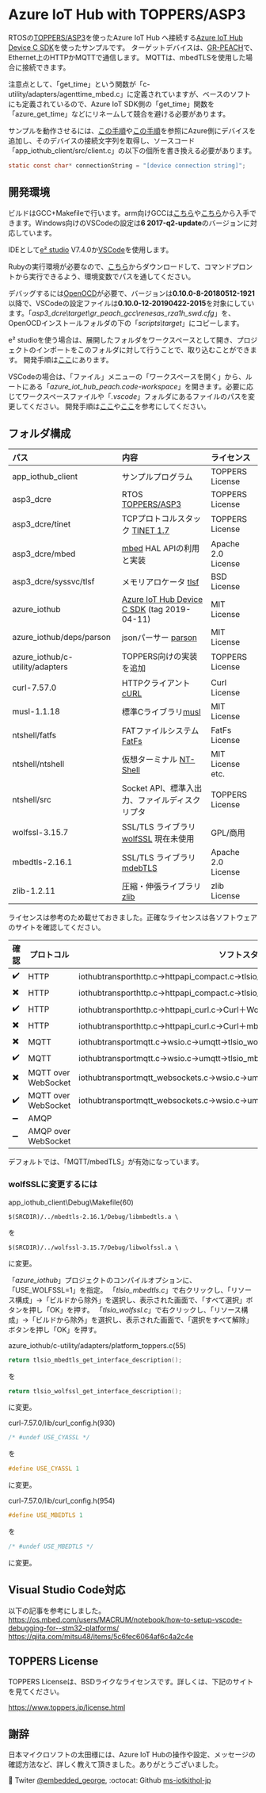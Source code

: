 # Azure IoT Hub with TOPPERS/ASP3

RTOSの[TOPPERS/ASP3](https://www.toppers.jp/asp3-kernel.html)を使ったAzure IoT Hub へ接続する[Azure IoT Hub Device C SDK](https://github.com/Azure/azure-iot-sdk-c)を使ったサンプルです。
ターゲットデバイスは、[GR-PEACH](http://gadget.renesas.com/ja/product/peach.html)で、Ethernet上のHTTPかMQTTで通信します。 MQTTは、mbedTLSを使用した場合に接続できます。

注意点として、「get_time」という関数が「c-utility/adapters/agenttime_mbed.c」に定義されていますが、ベースのソフトにも定義されているので、Azure IoT SDK側の「get_time」関数を「azure_get_time」などにリネームして競合を避ける必要があります。

サンプルを動作させるには、[この手順](https://docs.microsoft.com/ja-jp/azure/iot-hub/quickstart-send-telemetry-c)や[この手順](https://github.com/ms-iotkithol-jp/IoTKitHoLV4)を参照にAzure側にデバイスを追加し、そのデバイスの接続文字列を取得し、ソースコード「app_iothub_client/src/client.c」の以下の個所を書き換える必要があります。

```c
static const char* connectionString = "[device connection string]";
```

## 開発環境

ビルドはGCC+Makefileで行います。arm向けGCCは[こちら](https://gcc-renesas.com/ja/rz/rz-download-toolchains/)や[こちら](https://launchpad.net/gcc-arm-embedded)から入手できます。Windows向けのVSCodeの設定は**6 2017-q2-update**のバージョンに対応しています。

IDEとして[e² studio](https://www.renesas.com/ja-jp/products/software-tools/tools/ide/e2studio.html) V7.4.0か[VSCode](https://code.visualstudio.com/)を使用します。

Rubyの実行環境が必要なので、​[こちら](https://www.ruby-lang.org/ja/downloads/)からダウンロードして、コマンドプロントから実行できるよう、環境変数でパスを通してください。

デバッグするには[OpenOCD](https://github.com/gnu-mcu-eclipse/openocd/releases)が必要で、バージョンは**0.10.0-8-20180512-1921**以降で、VSCodeの設定ファイルは**0.10.0-12-20190422-2015**を対象にしています。「*asp3_dcre\target\gr_peach_gcc\renesas_rza1h_swd.cfg*」を、OpenOCDインストールフォルダの下の「*scripts\target*」にコピーします。

e² studioを使う場合は、展開したフォルダをワークスペースとして開き、プロジェクトのインポートをこのフォルダに対して行うことで、取り込むことができます。
開発手順は[ここ](https://dev.toppers.jp/trac_user/contrib/wiki/azure_iot_hub_peach)にあります。

VSCodeの場合は、「ファイル」メニューの「ワークスペースを開く」から、ルートにある「*azure_iot_hub_peach.code-workspace*」を開きます。必要に応じてワークスペースファイルや「*.vscode*」フォルダにあるファイルのパスを変更してください。
開発手順は[ここ](https://qiita.com/takasehideki/items/59e3d179d462142a8633)や[ここ](https://qiita.com/takasehideki/items/fa0a1a6567a22f469515)を参考にしてください。



## フォルダ構成

|パス|内容|ライセンス|
|:---|:---|:---|
|app_iothub_client|サンプルプログラム|TOPPERS License|
|asp3_dcre|RTOS [TOPPERS/ASP3](http://www.toppers.jp/asp3-kernel.html)|TOPPERS License|
|asp3_dcre/tinet|TCPプロトコルスタック [TINET 1.7](http://www.toppers.jp/tinet.html)|TOPPERS License|
|asp3_dcre/mbed|[​mbed](https://www.mbed.com/) HAL APIの利用と実装|Apache 2.0 License|
|asp3_dcre/syssvc/tlsf|メモリアロケータ [tlsf](https://github.com/mattconte/tlsf)|BSD License|
|azure_iothub|[Azure IoT Hub Device C SDK](https://github.com/Azure/azure-iot-sdk-c) (tag 2019-04-11)|MIT License|
|azure_iothub/deps/parson|jsonパーサー [parson](https://github.com/kgabis/parson)|MIT License|
|azure_iothub/c-utility/adapters|TOPPERS向けの実装を追加|TOPPERS License|
|curl-7.57.0|HTTPクライアント[cURL](https://curl.haxx.se/)|Curl License|
|musl-1.1.18|標準Cライブラリ[musl](http://www.musl-libc.org/)|MIT License|
|ntshell/fatfs|FATファイルシステム [FatFs](http://elm-chan.org/fsw/ff/00index_e.html)|FatFs License|
|ntshell/ntshell|仮想ターミナル [NT-Shell](https://www.cubeatsystems.com/ntshell/)|MIT License etc.|
|ntshell/src|Socket API、標準入出力、ファイルディスクリプタ|TOPPERS License|
|wolfssl-3.15.7|SSL/TLS ライブラリ [wolfSSL](https://www.wolfssl.com/) 現在未使用|GPL/商用|
|mbedtls-2.16.1|SSL/TLS ライブラリ [mdebTLS](https://tls.mbed.org/)|Apache 2.0 License|
|zlib-1.2.11|圧縮・伸張ライブラリ [zlib](https://www.zlib.net/)|zlib License|

ライセンスは参考のため載せておきました。正確なライセンスは各ソフトウェアのサイトを確認してください。

|確認|プロトコル|ソフトスタック|
|-|-|-|
|:heavy_check_mark:|HTTP|iothubtransporthttp.c→httpapi_compact.c→tlsio_wolfssl.c→socketio_berkeley.c|
|:heavy_multiplication_x:|HTTP|iothubtransporthttp.c→httpapi_compact.c→tlsio_mbedtls.c→socketio_berkeley.c|
|:heavy_check_mark:|HTTP|iothubtransporthttp.c→httpapi_curl.c→Curl＋WolfSSL|
|:heavy_multiplication_x:|HTTP|iothubtransporthttp.c→httpapi_curl.c→Curl＋mbedSSL|
|:heavy_multiplication_x:|MQTT|iothubtransportmqtt.c→wsio.c→umqtt→tlsio_wolfssl.c→socketio_berkeley.c|
|:heavy_check_mark:|MQTT|iothubtransportmqtt.c→wsio.c→umqtt→tlsio_mbedtls.c→socketio_berkeley.c|
|:heavy_multiplication_x:|MQTT over WebSocket|iothubtransportmqtt_websockets.c→wsio.c→umqtt→tlsio_wolfssl.c→socketio_berkeley.c|
|:heavy_check_mark:|MQTT over WebSocket|iothubtransportmqtt_websockets.c→wsio.c→umqtt→tlsio_mbedtls.c→socketio_berkeley.c|
|:heavy_minus_sign:|AMQP||
|:heavy_minus_sign:|AMQP over WebSocket||

デフォルトでは、「MQTT/mbedTLS」が有効になっています。

### wolfSSLに変更するには

app_iothub_client\Debug\Makefile(60)

```make
$(SRCDIR)/../mbedtls-2.16.1/Debug/libmbedtls.a \
```

を

```make
$(SRCDIR)/../wolfssl-3.15.7/Debug/libwolfssl.a \
```

に変更。

「*azure_iothub*」プロジェクトのコンパイルオプションに、「USE_WOLFSSL=1」を指定。
「*tlsio_mbedtls.c*」で右クリックし、「リソース構成」→「ビルドから除外」を選択し、表示された画面で、「すべて選択」ボタンを押し「OK」を押す。
「*tlsio_wolfssl.c*」で右クリックし、「リソース構成」→「ビルドから除外」を選択し、表示された画面で、「選択をすべて解除」ボタンを押し「OK」を押す。

azure_iothub/c-utility/adapters/platform_toppers.c(55)

```c
return tlsio_mbedtls_get_interface_description();
```

を

```c
return tlsio_wolfssl_get_interface_description();
```

に変更。

curl-7.57.0/lib/curl_config.h(930)

```c
/* #undef USE_CYASSL */
```

を

```c
#define USE_CYASSL 1
```

に変更。

curl-7.57.0/lib/curl_config.h(954)

```c
#define USE_MBEDTLS 1
```

を

```c
/* #undef USE_MBEDTLS */
```

に変更。

## Visual Studio Code対応

以下の記事を参考にしました。
https://os.mbed.com/users/MACRUM/notebook/how-to-setup-vscode-debugging-for--stm32-platforms/
https://qiita.com/mitsu48/items/5c6fec6064af6c4a2c4e

## TOPPERS License

TOPPERS Licenseは、BSDライクなライセンスです。詳しくは、下記のサイトを見てください。

https://www.toppers.jp/license.html

## 謝辞

日本マイクロソフトの太田様には、Azure IoT Hubの操作や設定、メッセージの確認方法など、詳しく教えて頂きました。ありがとうございました。

 :baby_chick: Twiter [@embedded_george](https://twitter.com/embedded_george), :octocat: Github [ms-iotkithol-jp](https://github.com/ms-iotkithol-jp)
